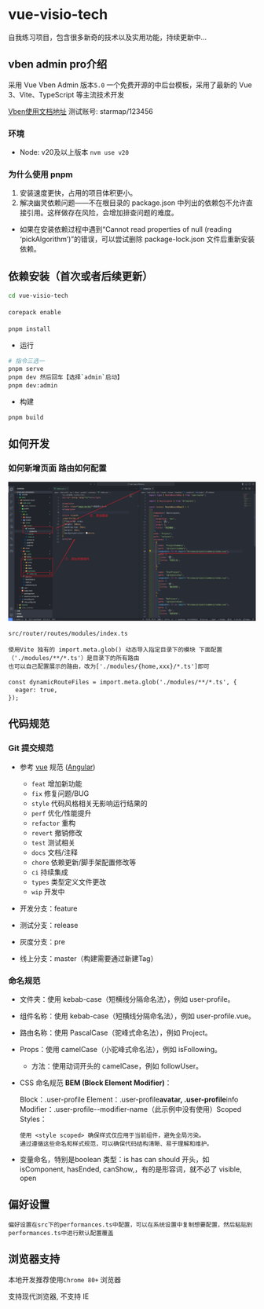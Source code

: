 # vue-visio-tech

自我练习项目，包含很多新奇的技术以及实用功能，持续更新中...

## vben admin pro介绍

采用 Vue Vben Admin 版本`5.0` 一个免费开源的中后台模板，采用了最新的 Vue 3、Vite、TypeScript 等主流技术开发

[Vben使用文档地址](https://doc.vben.pro/guide/introduction/vben.html) 测试账号: starmap/123456

### 环境

- Node: v20及以上版本 `nvm use v20`

### 为什么使用 pnpm

1. 安装速度更快，占用的项目体积更小。
2. 解决幽灵依赖问题——不在根目录的 package.json 中列出的依赖包不允许直接引用。这样做存在风险，会增加排查问题的难度。

- 如果在安装依赖过程中遇到“Cannot read properties of null (reading ‘pickAlgorithm’)”的错误，可以尝试删除 package-lock.json 文件后重新安装依赖。

## 依赖安装（首次或者后续更新）

```bash
cd vue-visio-tech

corepack enable

pnpm install
```

- 运行

```bash
# 指令三选一
pnpm serve
pnpm dev 然后回车【选择`admin`启动】
pnpm dev:admin
```

- 构建

```bash
pnpm build
```

## 如何开发

### 如何新增页面 路由如何配置

<!-- markdown image -->

![如何开发](./如何开发.png '如何开发')

```
src/router/routes/modules/index.ts

使用Vite 独有的 import.meta.glob() 动态导入指定目录下的模块 下面配置（'./modules/**/*.ts'）是目录下的所有路由
也可以自己配置展示的路由，改为['./modules/{home,xxx}/*.ts']即可

const dynamicRouteFiles = import.meta.glob('./modules/**/*.ts', {
  eager: true,
});
```

## 代码规范

### Git 提交规范

- 参考 [vue](https://github.com/vuejs/vue/blob/dev/.github/COMMIT_CONVENTION.md) 规范 ([Angular](https://github.com/conventional-changelog/conventional-changelog/tree/master/packages/conventional-changelog-angular))

  - `feat` 增加新功能
  - `fix` 修复问题/BUG
  - `style` 代码风格相关无影响运行结果的
  - `perf` 优化/性能提升
  - `refactor` 重构
  - `revert` 撤销修改
  - `test` 测试相关
  - `docs` 文档/注释
  - `chore` 依赖更新/脚手架配置修改等
  - `ci` 持续集成
  - `types` 类型定义文件更改
  - `wip` 开发中

- 开发分支：feature
- 测试分支：release
- 灰度分支：pre
- 线上分支：master（构建需要通过新建Tag）

### 命名规范

- 文件夹：使用 kebab-case（短横线分隔命名法），例如 user-profile。
- 组件名称：使用 kebab-case（短横线分隔命名法），例如 user-profile.vue。
- 路由名称：使用 PascalCase（驼峰式命名法），例如 Project。
- Props：使用 camelCase（小驼峰式命名法），例如 isFollowing。
  - 方法：使用动词开头的 camelCase，例如 followUser。
- CSS 命名规范 **BEM (Block Element Modifier)**：

  Block：.user-profile Element：.user-profile**avatar, .user-profile**info Modifier：.user-profile--modifier-name（此示例中没有使用）Scoped Styles：

      使用 <style scoped> 确保样式仅应用于当前组件，避免全局污染。
      通过遵循这些命名和样式规范，可以确保代码结构清晰、易于理解和维护。

- 变量命名，特别是boolean 类型：is has can should 开头，如 isComponent, hasEnded, canShow,，有的是形容词，就不必了 visible, open

## 偏好设置

```
偏好设置在src下的performances.ts中配置，可以在系统设置中复制想要配置，然后粘贴到performances.ts中进行默认配置覆盖
```

## 浏览器支持

本地开发推荐使用`Chrome 80+` 浏览器

支持现代浏览器, 不支持 IE
